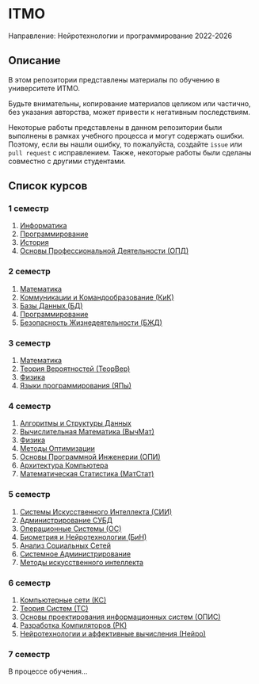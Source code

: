 # ITMO

Направление: Нейротехнологии и программирование 2022-2026

## Описание
В этом репозитории представлены материалы по обучению в университете ИТМО.

Будьте внимательны, копирование материалов целиком или частично, без указания авторства, может привести к негативным последствиям.

Некоторые работы представлены в данном репозитории были выполнены в рамках учебного процесса и могут содержать ошибки. Поэтому, если вы нашли ошибку, то пожалуйста, создайте `issue` или `pull request` с исправлением. Также, некоторые работы были сделаны совместно с другими студентами.

## Список курсов

### 1 семестр

1. [Информатика](./1-Информатика/)
2. [Программирование](./1-Программирование/)
3. [История](./1-История/)
4. [Основы Профессиональной Деятельности (ОПД)](./1-Основы%20Професиональной%20Деятельности%20(ОПД)/)

### 2 семестр

1. [Математика](./2-Математика/)
2. [Коммуникации и Командообразование (КиК)](./2-Коммуникации%20и%20командообразование%20(КиК)/)
3. [Базы Данных (БД)](./2-Базы%20Данных%20(БД)/)
4. [Программирование](./2-Программирование/)
5. [Безопасность Жизнедеятельности (БЖД)](./2-Безопасность%20жизнедеятельности%20(БЖД)/)

### 3 семестр

1. [Математика](./3-Математика/)
2. [Теория Вероятностей (ТеорВер)](./3-Теория%20Вероятностей%20(ТеорВер)/)
3. [Физика](./3-Физика/)
4. [Языки программирования (ЯПы)](./3-Языки%20программирования%20(ЯПы)/)

### 4 семестр

1. [Алгоритмы и Структуры Данных](./4-Алгоритмы%20и%20структуры%20данных/)
2. [Вычислительная Математика (ВычМат)](./4-Вычислительная%20Математика%20(ВычМат)/)
3. [Физика](./4-Физика/)
4. [Методы Оптимизации](./4-Методы%20Оптимизации%20(МетОпы)/)
5. [Основы Программной Инженерии (ОПИ)](./4-Основы%20Программной%20Инженерии%20(ОПИ)/)
6. [Архитектура Компьютера](./4-Архитектура%20Компьютера%20(АК)/)
7. [Математическая Статистика (МатСтат)](./4-Математическая%20Статистика%20(МатСтат)/)

### 5 семестр

1. [Системы Искусственного Интеллекта (СИИ)](./5-Системы%20Искусственного%20Интеллекта%20(СИИ)/)
2. [Администрирование СУБД](./5-Администрирование%20СУБД/)
3. [Операционные Системы (ОС)](./5-Операционные%20Системы%20(ОС)/)
4. [Биометрия и Нейротехнологии (БиН)](./5-Биометрия%20и%20Нейротехнологии%20(БиН)/)
5. [Анализ Социальных Сетей](./5-Анализ%20Социальных%20Сетей/)
6. [Системное Администрирование](./5-Системное%20Администрирование/)
7. [Методы искусственного интеллекта](./5-Методы%20искусственного%20интеллекта/)

### 6 семестр

1. [Компьютерные сети (КС)](./6-Компьютерные%20Сети%20(КС)/)
2. [Теория Систем (ТС)](./6-Теория%20Ситем%20(ТС)/)
3. [Основы проектирования информационных систем (ОПИС)](./6-Основы%20проектирования%20информационных%20систем%20(ОПИС)/)
4. [Разработка Компиляторов (РК)](./6-Разработка%20Компиляторов%20(РК)/)
5. [Нейротехнологии и аффективные вычисления (Нейро)](./6-Нейротехнологии%20и%20аффективные%20вычисления%20(Нейро)/)

### 7 семестр

В процессе обучения...
